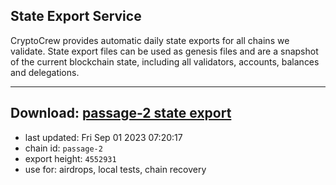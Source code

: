## State Export Service
CryptoCrew provides automatic daily state exports for all chains we validate. State export files can be used as genesis files and are a snapshot of the current blockchain state, including all validators, accounts, balances and delegations.

---
**Download: [passage-2 state export](https://dl.ccvalidators.com/SERVICE/passage/passage-2_export_4552931.json)**
---

- last updated: Fri Sep 01 2023 07:20:17
- chain id: `passage-2`
- export height: `4552931`
- use for: airdrops, local tests, chain recovery
